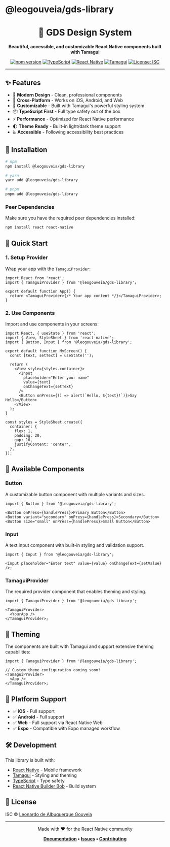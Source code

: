 # @leogouveia/gds-library

<div align="center">
  <h1>🎨 GDS Design System</h1>
  <p><strong>Beautiful, accessible, and customizable React Native components built with Tamagui</strong></p>

[![npm version](https://badge.fury.io/js/@leogouveia%2Fgds-library.svg)](https://badge.fury.io/js/@leogouveia%2Fgds-library)
[![TypeScript](https://img.shields.io/badge/TypeScript-Ready-blue.svg)](https://www.typescriptlang.org)
[![React Native](https://img.shields.io/badge/React%20Native-Compatible-green.svg)](https://reactnative.dev)
[![Tamagui](https://img.shields.io/badge/Built%20with-Tamagui-purple.svg)](https://tamagui.dev)
[![License: ISC](https://img.shields.io/badge/License-ISC-yellow.svg)](https://opensource.org/licenses/ISC)

</div>

---

## ✨ Features

- 🎯 **Modern Design** - Clean, professional components
- 📱 **Cross-Platform** - Works on iOS, Android, and Web
- 🎨 **Customizable** - Built with Tamagui's powerful styling system
- 📦 **TypeScript First** - Full type safety out of the box
- ⚡ **Performance** - Optimized for React Native performance
- 🌓 **Theme Ready** - Built-in light/dark theme support
- ♿ **Accessible** - Following accessibility best practices

## 🚀 Installation

```bash
# npm
npm install @leogouveia/gds-library

# yarn
yarn add @leogouveia/gds-library

# pnpm
pnpm add @leogouveia/gds-library
```

### Peer Dependencies

Make sure you have the required peer dependencies installed:

```bash
npm install react react-native
```

## 📖 Quick Start

### 1. Setup Provider

Wrap your app with the `TamaguiProvider`:

```tsx
import React from 'react';
import { TamaguiProvider } from '@leogouveia/gds-library';

export default function App() {
  return <TamaguiProvider>{/* Your app content */}</TamaguiProvider>;
}
```

### 2. Use Components

Import and use components in your screens:

```tsx
import React, { useState } from 'react';
import { View, StyleSheet } from 'react-native';
import { Button, Input } from '@leogouveia/gds-library';

export default function MyScreen() {
  const [text, setText] = useState('');

  return (
    <View style={styles.container}>
      <Input
        placeholder="Enter your name"
        value={text}
        onChangeText={setText}
      />
      <Button onPress={() => alert(`Hello, ${text}!`)}>Say Hello</Button>
    </View>
  );
}

const styles = StyleSheet.create({
  container: {
    flex: 1,
    padding: 20,
    gap: 16,
    justifyContent: 'center',
  },
});
```

## 🧩 Available Components

### Button

A customizable button component with multiple variants and sizes.

```tsx
import { Button } from '@leogouveia/gds-library';

<Button onPress={handlePress}>Primary Button</Button>
<Button variant="secondary" onPress={handlePress}>Secondary</Button>
<Button size="small" onPress={handlePress}>Small Button</Button>
```

### Input

A text input component with built-in styling and validation support.

```tsx
import { Input } from '@leogouveia/gds-library';

<Input placeholder="Enter text" value={value} onChangeText={setValue} />;
```

### TamaguiProvider

The required provider component that enables theming and styling.

```tsx
import { TamaguiProvider } from '@leogouveia/gds-library';

<TamaguiProvider>
  <YourApp />
</TamaguiProvider>;
```

## 🎨 Theming

The components are built with Tamagui and support extensive theming capabilities:

```tsx
import { TamaguiProvider } from '@leogouveia/gds-library';

// Custom theme configuration coming soon!
<TamaguiProvider>
  <App />
</TamaguiProvider>;
```

## 📱 Platform Support

- ✅ **iOS** - Full support
- ✅ **Android** - Full support
- ✅ **Web** - Full support via React Native Web
- ✅ **Expo** - Compatible with Expo managed workflow

## 🛠️ Development

This library is built with:

- [React Native](https://reactnative.dev) - Mobile framework
- [Tamagui](https://tamagui.dev) - Styling and theming
- [TypeScript](https://www.typescriptlang.org) - Type safety
- [React Native Builder Bob](https://github.com/callstack/react-native-builder-bob) - Build system

## 📄 License

ISC © [Leonardo de Albuquerque Gouveia](https://github.com/leogouveia)

---

<div align="center">
  <p>Made with ❤️ for the React Native community</p>

**[Documentation](https://github.com/leogouveia/gds-components) • [Issues](https://github.com/leogouveia/gds-components/issues) • [Contributing](https://github.com/leogouveia/gds-components/blob/main/CONTRIBUTING.md)**

</div>
